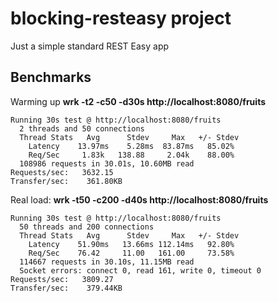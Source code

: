 # blocking-resteasy project

Just a simple standard REST Easy app

## Benchmarks

Warming up
**wrk -t2 -c50 -d30s http://localhost:8080/fruits**
```
Running 30s test @ http://localhost:8080/fruits
  2 threads and 50 connections
  Thread Stats   Avg      Stdev     Max   +/- Stdev
    Latency    13.97ms    5.28ms  83.87ms   85.02%
    Req/Sec     1.83k   138.88     2.04k    88.00%
  108986 requests in 30.01s, 10.60MB read
Requests/sec:   3632.15
Transfer/sec:    361.80KB
```

Real load:
**wrk -t50 -c200 -d40s http://localhost:8080/fruits**
```
Running 30s test @ http://localhost:8080/fruits
  50 threads and 200 connections
  Thread Stats   Avg      Stdev     Max   +/- Stdev
    Latency    51.90ms   13.66ms 112.14ms   92.80%
    Req/Sec    76.42     11.00   161.00     73.58%
  114667 requests in 30.10s, 11.15MB read
  Socket errors: connect 0, read 161, write 0, timeout 0
Requests/sec:   3809.27
Transfer/sec:    379.44KB
```
